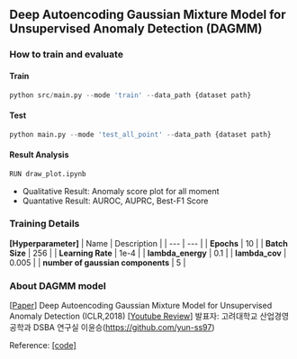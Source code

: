 ## Deep Autoencoding Gaussian Mixture Model for Unsupervised Anomaly Detection (DAGMM)


### How to train and evaluate
#### Train 
```python
python src/main.py --mode 'train' --data_path {dataset path}
```


#### Test 
```python
python main.py --mode 'test_all_point' --data_path {dataset path}
```

#### Result Analysis
```python
RUN draw_plot.ipynb
```
- Qualitative Result: Anomaly score plot for all moment
- Quantative Result: AUROC, AUPRC, Best-F1 Score


### Training Details

**[Hyperparameter]**
| Name | Description |
| ---  |  --- | 
| **Epochs** | 10 |
| **Batch Size** | 256 |
| **Learning Rate** | 1e-4 |
| **lambda_energy** | 0.1 |
| **lambda_cov** | 0.005 |
| **number of gaussian components** | 5 |


### About DAGMM model
[[Paper](https://bzong.github.io/doc/iclr18-dagmm.pdf)] Deep Autoencoding Gaussian Mixture Model for Unsupervised Anomaly Detection (ICLR,2018)
[[Youtube Review](https://youtu.be/byvMpGsl7cE)] 발표자: 고려대학교 산업경영공학과 DSBA 연구실 이윤승(https://github.com/yun-ss97)



Reference: [[code]](https://github.com/lixiangwang/DAGMM-pytorch)
